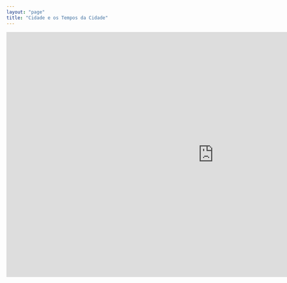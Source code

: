```yaml
---
layout: "page"
title: "Cidade e os Tempos da Cidade"
---
```


<iframe style="width:1080px;height:640px;border:0px;" src="https://cables.gl/view/63bb6b26d053a1d54a209e63"></iframe>
